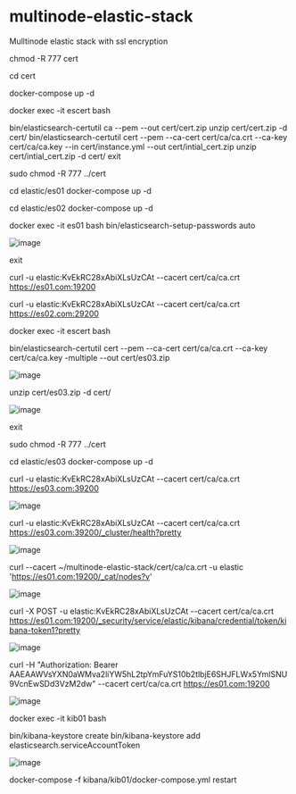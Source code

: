 # multinode-elastic-stack
Mulltinode elastic stack with ssl encryption

chmod -R 777 cert 

cd cert 

docker-compose up -d 


docker exec -it escert bash

bin/elasticsearch-certutil ca --pem --out cert/cert.zip
unzip cert/cert.zip -d cert/
bin/elasticsearch-certutil cert  --pem --ca-cert cert/ca/ca.crt --ca-key cert/ca/ca.key --in cert/instance.yml --out cert/intial_cert.zip
unzip cert/intial_cert.zip -d cert/
exit

sudo chmod -R 777 ../cert 

cd elastic/es01
docker-compose up -d

cd elastic/es02
docker-compose up -d

docker exec -it es01 bash
bin/elasticsearch-setup-passwords auto

![image](https://user-images.githubusercontent.com/95764498/212750752-eb5fa0d8-a80d-46f4-9835-273aa7deac34.png)

 
exit

curl -u elastic:KvEkRC28xAbiXLsUzCAt --cacert cert/ca/ca.crt  https://es01.com:19200

curl -u elastic:KvEkRC28xAbiXLsUzCAt --cacert cert/ca/ca.crt  https://es02.com:29200

docker exec -it escert bash

bin/elasticsearch-certutil cert --pem --ca-cert cert/ca/ca.crt --ca-key cert/ca/ca.key -multiple --out cert/es03.zip

![image](https://user-images.githubusercontent.com/95764498/212749985-4df69bab-f8aa-4e8d-9aed-d0a3f56882b4.png)

unzip cert/es03.zip -d cert/

![image](https://user-images.githubusercontent.com/95764498/212750025-49602641-8bc6-4f92-9fc8-b755fa3df95e.png)

 
exit

sudo chmod -R 777 ../cert

cd elastic/es03
docker-compose up -d

curl -u elastic:KvEkRC28xAbiXLsUzCAt --cacert cert/ca/ca.crt  https://es03.com:39200

![image](https://user-images.githubusercontent.com/95764498/212750073-dd30ddb9-0f43-4760-81e0-99df2202f781.png)

curl -u elastic:KvEkRC28xAbiXLsUzCAt --cacert cert/ca/ca.crt  https://es03.com:39200/_cluster/health?pretty
 
![image](https://user-images.githubusercontent.com/95764498/212750093-cf71a01c-48f9-4462-bf68-8230bf6494e3.png)

curl --cacert ~/multinode-elastic-stack/cert/ca/ca.crt -u elastic 'https://es01.com:19200/_cat/nodes?v'

![image](https://user-images.githubusercontent.com/95764498/213105521-988c5eb0-0d69-407e-a943-86f3949f562c.png)

curl -X POST -u elastic:KvEkRC28xAbiXLsUzCAt --cacert cert/ca/ca.crt https://es01.com:19200/_security/service/elastic/kibana/credential/token/kibana-token1?pretty

![image](https://user-images.githubusercontent.com/95764498/213153406-ee1b489e-c0eb-42f0-9858-0545c2e7831c.png)

curl -H "Authorization: Bearer AAEAAWVsYXN0aWMva2liYW5hL2tpYmFuYS10b2tlbjE6SHJFLWx5YmlSNU9VcnEwSDd3VzM2dw" --cacert cert/ca/ca.crt https://es01.com:19200

![image](https://user-images.githubusercontent.com/95764498/213153473-63743428-d0a2-4e20-bf47-4bd7ac47c24d.png)

docker exec -it kib01 bash

bin/kibana-keystore create
bin/kibana-keystore add elasticsearch.serviceAccountToken

![image](https://user-images.githubusercontent.com/95764498/213153633-1eb1806b-fd41-4614-8ae1-80d2068fcb35.png)

docker-compose -f kibana/kib01/docker-compose.yml restart














